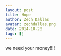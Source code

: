 ```yaml
---
layout: post
title: Hope
author: Zech Dallas
avatar: zechdallas.png
date: 2014-10-28
tags: []
---
```

we need your money!!!!

